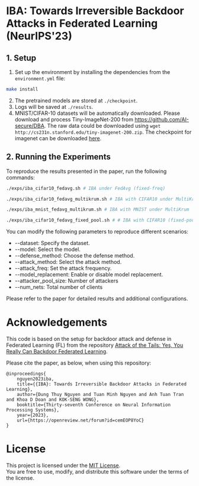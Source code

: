 # IBA: Towards Irreversible Backdoor Attacks in Federated Learning (NeurIPS'23)

## 1. Setup

1. Set up the environment by installing the dependencies from the `environment.yml` file:

```bash
make install
```
2. The pretrained models are stored at `./checkpoint`.
3. Logs will be saved at `./results`.
4. MNIST/CIFAR-10 datasets will be automatically downloaded. Please download and process Tiny-ImageNet-200 from https://github.com/AI-secure/DBA. The raw data could be downloaded using `wget http://cs231n.stanford.edu/tiny-imagenet-200.zip`.
The checkpoint for imagenet can be downloaded [here](https://vanderbilt.box.com/s/o3w002m4b9w7l5hysr5ob3xbn5ieo670).



## 2. Running the Experiments
To reproduce the results presented in the paper, run the following commands:
```bash
./exps/iba_cifar10_fedavg.sh # IBA under FedAvg (fixed-freq)

./exps/iba_cifar10_fedavg_multikrum.sh # IBA with CIFAR10 under MultiKrum

./exps/iba_mnist_fedavg_multikrum.sh # IBA with MNIST under MultiKrum

./exps/iba_cifar10_fedavg_fixed_pool.sh # # IBA with CIFAR10 (fixed-pool)
```

You can modify the following parameters to reproduce different scenarios:

- --dataset: Specify the dataset.
- --model: Select the model.
- --defense_method: Choose the defense method.
- --attack_method: Select the attack method.
- --attack_freq: Set the attack frequency.
- --model_replacement: Enable or disable model replacement.
- --attacker_pool_size: Number of attackers
- --num_nets: Total number of clients

Please refer to the paper for detailed results and additional configurations.

# Acknowledgements
This code is based on the setup for backdoor attack and defense in Federated Learning (FL) from the repository [Attack of the Tails: Yes, You Really Can Backdoor Federated Learning](https://github.com/ksreenivasan/OOD_Federated_Learning).

Please cite the paper, as below, when using this repository:
```
@inproceedings{
    nguyen2023iba,
    title={{IBA}: Towards Irreversible Backdoor Attacks in Federated Learning},
    author={Dung Thuy Nguyen and Tuan Minh Nguyen and Anh Tuan Tran and Khoa D Doan and KOK-SENG WONG},
    booktitle={Thirty-seventh Conference on Neural Information Processing Systems},
    year={2023},
    url={https://openreview.net/forum?id=cemEOP8YoC}
}
```

# License

This project is licensed under the [MIT License](LICENSE).  
You are free to use, modify, and distribute this software under the terms of the license.
